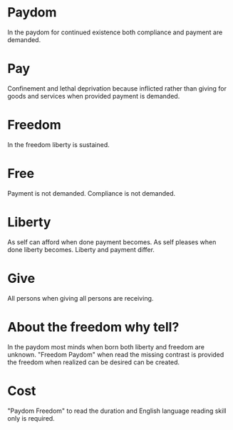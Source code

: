 # Paydom
In the paydom for continued existence both compliance and payment are demanded.

# Pay
Confinement and lethal deprivation because inflicted rather than giving
for goods and services when provided payment is demanded.

# Freedom
In the freedom liberty is sustained.

# Free
Payment    is not demanded.
Compliance is not demanded.

# Liberty
As self can afford when done payment becomes.
As self pleases    when done liberty becomes.
Liberty and payment differ.

# Give
All persons when giving all persons are receiving.

# About the freedom why tell?
In the paydom most minds when born both liberty and freedom are unknown.
"Freedom Paydom" when read the missing contrast is provided
the freedom when realized can be desired can be created.

# Cost
"Paydom Freedom"
to read the duration and English language reading skill only is required.
